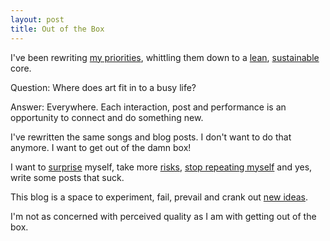 ```yaml
---
layout: post
title: Out of the Box
---
```

I've been rewriting [my priorities]({{site.url}}/now), whittling them down to a [lean]({{site.url}}/say-less), [sustainable]({{site.url}}/sustain) core.

Question: Where does art fit in to a busy life?

Answer: Everywhere. Each interaction, post and performance is an opportunity to connect and do something new.

I've rewritten the same songs and blog posts.  I don't want to do that anymore. I want to get out of the damn box!

I want to [surprise]({{site.url}}/the-twist) myself, take more [risks]({{site.url}}/risking-embarrassment), [stop repeating myself]({{site.url}}/keeping-it-dry) and yes, write some posts that suck.

This blog is a space to experiment, fail, prevail and crank out [new ideas]({{site.url/ideas-man}}).

I'm not as concerned with perceived quality as I am with getting out of the box.
